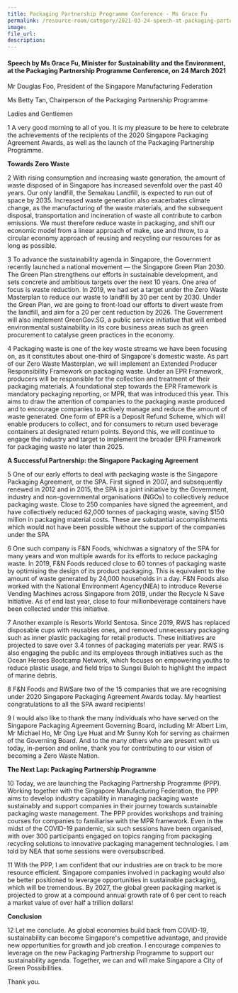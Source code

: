 ```yaml
---  
title: Packaging Partnership Programme Conference - Ms Grace Fu  
permalink: /resource-room/category/2021-03-24-speech-at-packaging-partership-programme-conference
image:  
file_url:  
description:  
---  
```

#### Speech by Ms Grace Fu, Minister for Sustainability and the Environment, at the Packaging Partnership Programme Conference, on 24 March 2021

Mr Douglas Foo, President of the Singapore Manufacturing Federation

Ms Betty Tan, Chairperson of the Packaging Partnership Programme

Ladies and Gentlemen

1 A very good morning to all of you. It is my pleasure to be here to celebrate the achievements of the recipients of the 2020 Singapore Packaging Agreement Awards, as well as the launch of the Packaging Partnership Programme.

**Towards Zero Waste**

2 With rising consumption and increasing waste generation, the amount of waste disposed of in Singapore has increased sevenfold over the past 40 years. Our only landfill, the Semakau Landfill, is expected to run out of space by 2035. Increased waste generation also exacerbates climate change, as the manufacturing of the waste materials, and the subsequent disposal, transportation and incineration of waste all contribute to carbon emissions. We must therefore reduce waste in packaging, and shift our economic model from a linear approach of make, use and throw, to a circular economy approach of reusing and recycling our resources for as long as possible.

3 To advance the sustainability agenda in Singapore, the Government recently launched a national movement — the Singapore Green Plan 2030. The Green Plan strengthens our efforts in sustainable development, and sets concrete and ambitious targets over the next 10 years. One area of focus is waste reduction. In 2019, we had set a target under the Zero Waste Masterplan to reduce our waste to landfill by 30 per cent by 2030. Under the Green Plan, we are going to front-load our efforts to divert waste from the landfill, and aim for a 20 per cent reduction by 2026. The Government will also implement GreenGov.SG, a public service initiative that will embed environmental sustainability in its core business areas such as green procurement to catalyse green practices in the economy.

4 Packaging waste is one of the key waste streams we have been focusing on, as it constitutes about one-third of Singapore&#39;s domestic waste. As part of our Zero Waste Masterplan, we will implement an Extended Producer Responsibility Framework on packaging waste. Under an EPR Framework, producers will be responsible for the collection and treatment of their packaging materials. A foundational step towards the EPR Framework is mandatory packaging reporting, or MPR, that was introduced this year. This aims to draw the attention of companies to the packaging waste produced and to encourage companies to actively manage and reduce the amount of waste generated. One form of EPR is a Deposit Refund Scheme, which will enable producers to collect, and for consumers to return used beverage containers at designated return points. Beyond this, we will continue to engage the industry and target to implement the broader EPR Framework for packaging waste no later than 2025.

**A Successful Partnership: the Singapore Packaging Agreement**

5 One of our early efforts to deal with packaging waste is the Singapore Packaging Agreement, or the SPA. First signed in 2007, and subsequently renewed in 2012 and in 2015, the SPA is a joint initiative by the Government, industry and non-governmental organisations (NGOs) to collectively reduce packaging waste. Close to 250 companies have signed the agreement, and have collectively reduced 62,000 tonnes of packaging waste, saving $150 million in packaging material costs. These are substantial accomplishments which would not have been possible without the support of the companies under the SPA

6 One such company is F&amp;N Foods, whichwas a signatory of the SPA for many years and won multiple awards for its efforts to reduce packaging waste. In 2019, F&amp;N Foods reduced close to 60 tonnes of packaging waste by optimising the design of its product packaging. This is equivalent to the amount of waste generated by 24,000 households in a day. F&amp;N Foods also worked with the National Environment Agency(NEA) to introduce Reverse Vending Machines across Singapore from 2019, under the Recycle N Save initiative. As of end last year, close to four millionbeverage containers have been collected under this initiative.

7 Another example is Resorts World Sentosa. Since 2019, RWS has replaced disposable cups with reusables ones, and removed unnecessary packaging such as inner plastic packaging for retail products. These initiatives are projected to save over 3.4 tonnes of packaging materials per year. RWS is also engaging the public and its employees through initiatives such as the Ocean Heroes Bootcamp Network, which focuses on empowering youths to reduce plastic usage, and field trips to Sungei Buloh to highlight the impact of marine debris.

8 F&amp;N Foods and RWSare two of the 15 companies that we are recognising under 2020 Singapore Packaging Agreement Awards today. My heartiest congratulations to all the SPA award recipients!

9 I would also like to thank the many individuals who have served on the Singapore Packaging Agreement Governing Board, including Mr Albert Lim, Mr Michael Ho, Mr Ong Lye Huat and Mr Sunny Koh for serving as chairmen of the Governing Board. And to the many others who are present with us today, in-person and online, thank you for contributing to our vision of becoming a Zero Waste Nation.

**The Next Lap: Packaging Partnership Programme**

10 Today, we are launching the Packaging Partnership Programme (PPP). Working together with the Singapore Manufacturing Federation, the PPP aims to develop industry capability in managing packaging waste sustainably and support companies in their journey towards sustainable packaging waste management. The PPP provides workshops and training courses for companies to familiarise with the MPR framework. Even in the midst of the COVID-19 pandemic, six such sessions have been organised, with over 300 participants engaged on topics ranging from packaging recycling solutions to innovative packaging management technologies. I am told by NEA that some sessions were oversubscribed.

11 With the PPP, I am confident that our industries are on track to be more resource efficient. Singapore companies involved in packaging would also be better positioned to leverage opportunities in sustainable packaging, which will be tremendous. By 2027, the global green packaging market is projected to grow at a compound annual growth rate of 6 per cent to reach a market value of over half a trillion dollars!

**Conclusion**

12 Let me conclude. As global economies build back from COVID-19, sustainability can become Singapore&#39;s competitive advantage, and provide new opportunities for growth and job creation. I encourage companies to leverage on the new Packaging Partnership Programme to support our sustainability agenda. Together, we can and will make Singapore a City of Green Possibilities.

Thank you.

